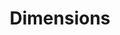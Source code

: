 ---
bigquery: https://console.cloud.google.com/bigquery?p=covid-19-dimensions-ai&page=table&d=data&t=publications
contributors: Digital Science, https://www.digital-science.com/
cost: Free for personal, non-commercial use.
description: Dimensions contains more than 100 million publications, ranging from
  articles published in scholarly journals, books and book chapters, to preprints
  and conference proceedings. All publications are contextualized with linked data
  sets, funding, publications, patents, clinical trials, and policy documents. You
  can also view associated categories, funders, institutions, and researcher profiles.
documentation: https://docs.dimensions.ai/bigquery/index.html
last_edit: Mon, 04 Apr 2022 19:04:00 GMT
location: https://www.dimensions.ai/products/free/
maintained_by: Digital Science, https://www.digital-science.com/
schema_fields: '[''pages'', ''pmid'', ''funding_aud'', ''doi'', ''research_org_state_codes'',
  ''publication_date'', ''phase'', ''editors'', ''embargo_date'', ''research_org_state_names'',
  ''ipcr'', ''grant_number'', ''resulting_publication_ids'', ''date_inserted'', ''funder_org_state_codes'',
  ''conditions'', ''family_id'', ''category_hra'', ''acronym'', ''category_icrp_cso'',
  ''application_number'', ''authors'', ''license'', ''start_year'', ''repository_name'',
  ''funding_cny'', ''category_sdg'', ''book_series_title'', ''kind'', ''wikipedia_url'',
  ''filing_date'', ''legal_events'', ''resulting_publication_doi'', ''funding_currency'',
  ''funding_eur'', ''altmetrics'', ''jurisdiction'', ''associated_publication_pmid'',
  ''publication_ids'', ''repository_url'', ''active_years'', ''gender'', ''priority_date'',
  ''current_assignee_countries'', ''current_assignee'', ''family_members_ids'', ''address'',
  ''original_assignee_orgs'', ''patent_ids'', ''cited_by_ids'', ''category_hrcs_hc'',
  ''open_access_categories_v2'', ''date'', ''category_bra'', ''relationships'', ''research_org_country_names'',
  ''funding_details'', ''abstract'', ''description'', ''acknowledgements'', ''research_org_countries'',
  ''expiration_date'', ''date_normal'', ''funding_gbp'', ''start_date'', ''established'',
  ''reference_ids'', ''funding_jpy'', ''research_org_cities'', ''external_ids'', ''categories'',
  ''granted_year'', ''source_id'', ''organisation_details'', ''status'', ''associated_publication_arxiv_id'',
  ''citations_count'', ''legal_status'', ''brief_title'', ''funding_cad'', ''original_title'',
  ''funding_usd'', ''filing_status'', ''metrics'', ''proceedings_title'', ''eisbn'',
  ''types'', ''issue'', ''end_year'', ''email_address'', ''funder_org_acronyms'',
  ''citations'', ''associated_grant_ids'', ''family_count'', ''open_access_categories'',
  ''acronyms'', ''priority_year'', ''assignee_countries'', ''book_title'', ''aliases'',
  ''category_uoa'', ''funder_org_countries'', ''research_orgs'', ''subtitles'', ''mesh_terms'',
  ''current_assignee_orgs'', ''research_org_city_names'', ''funder_orgs'', ''journal_lists'',
  ''interventions'', ''associated_publication_doi'', ''clinical_trial_ids'', ''mesh_headings'',
  ''researcher_ids'', ''date_imported_gbq'', ''id'', ''category_rcdc'', ''created_date'',
  ''links'', ''conference'', ''original_abstract'', ''date_modified'', ''pmcid'',
  ''expiration_year'', ''funder_org_cities'', ''original_assignee'', ''filing_year'',
  ''journal'', ''publication_year'', ''cpc'', ''date_print'', ''language'', ''repository_id'',
  ''investigators'', ''funding_amount'', ''citation_string'', ''name'', ''funder_countries'',
  ''concepts'', ''funding_chf'', ''date_online'', ''supporting_grant_ids'', ''granted_date'',
  ''title'', ''original_assignee_countries'', ''type'', ''parent_id'', ''funder_org'',
  ''publisher'', ''linkout'', ''labels'', ''end_date'', ''assignee_orgs'', ''arxiv_id'',
  ''category_for'', ''year'', ''funding_nzd'', ''volume'', ''category_icrp_ct'', ''isbn'',
  ''category_hrcs_rac'', ''associated_publication_id'', ''foa_number'', ''registry'',
  ''inventor_names'']'
shortname: dimensions
tags:
- scholarly literature
- patents
- funding
- clinical trials
- academic profiles
terms_of_use: 'Use of both the Dimensions COVID-19 dataset and full Dimensions dataset
  are subject to the Dimensions Terms of use: https://www.dimensions.ai/policies-terms-legal '
title: Dimensions
uuid: dcff88bd-fe6b-4fdb-8159-809bf9d7bc1c
---